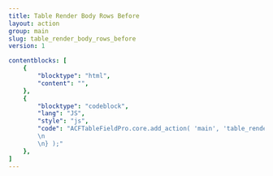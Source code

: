 ```yaml
---
title: Table Render Body Rows Before
layout: action
group: main
slug: table_render_body_rows_before
version: 1

contentblocks: [
	{
		"blocktype": "html",
		"content": "",
	},
	{
		"blocktype": "codeblock",
		"lang": "JS",
		"style": "js",
		"code": "ACFTableFieldPro.core.add_action( 'main', 'table_render_body_rows_before', function( table ) {
		\n
		\n} );"
	},
]
---
```

